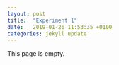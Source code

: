 ```yaml
---
layout: post
title:  "Experiment 1"
date:   2019-01-26 11:53:35 +0100
categories: jekyll update
---
```

This page is empty.